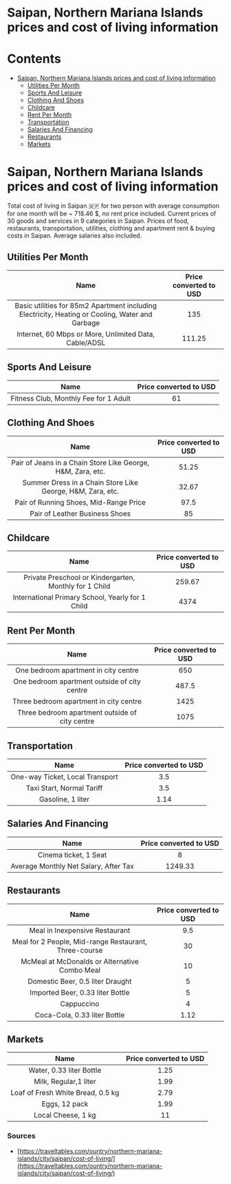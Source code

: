 
Saipan, Northern Mariana Islands prices and cost of living information
======================================================================

Contents
========

* [Saipan, Northern Mariana Islands prices and cost of living information](#saipan-northern-mariana-islands-prices-and-cost-of-living-information)
	* [Utilities Per Month](#utilities-per-month)
	* [Sports And Leisure](#sports-and-leisure)
	* [Clothing And Shoes](#clothing-and-shoes)
	* [Childcare](#childcare)
	* [Rent Per Month](#rent-per-month)
	* [Transportation](#transportation)
	* [Salaries And Financing](#salaries-and-financing)
	* [Restaurants](#restaurants)
	* [Markets](#markets)

# Saipan, Northern Mariana Islands prices and cost of living information


Total cost of living in Saipan 🇲🇵 for two person with average consumption for one month will be ~ 718.46 $, no rent 
price included. Current prices of 30 goods and services in 9 categories  in Saipan. Prices of food, restaurants, 
transportation, utilities, clothing and apartment rent & buying costs in Saipan. Average salaries also included.
## Utilities Per Month
  

|Name|Price converted to USD|
| :---: | :---: |
|Basic utilities for 85m2 Apartment including Electricity, Heating or Cooling, Water and Garbage|135|
|Internet, 60 Mbps or More, Unlimited Data, Cable/ADSL|111.25|
  

## Sports And Leisure
  

|Name|Price converted to USD|
| :---: | :---: |
|Fitness Club, Monthly Fee for 1 Adult|61|
  

## Clothing And Shoes
  

|Name|Price converted to USD|
| :---: | :---: |
|Pair of Jeans in a Chain Store Like George, H&M, Zara, etc.|51.25|
|Summer Dress in a Chain Store Like George, H&M, Zara, etc.|32.67|
|Pair of Running Shoes, Mid-Range Price|97.5|
|Pair of Leather Business Shoes|85|
  

## Childcare
  

|Name|Price converted to USD|
| :---: | :---: |
|Private Preschool or Kindergarten, Monthly for 1 Child|259.67|
|International Primary School, Yearly for 1 Child|4374|
  

## Rent Per Month
  

|Name|Price converted to USD|
| :---: | :---: |
|One bedroom apartment in city centre|650|
|One bedroom apartment outside of city centre|487.5|
|Three bedroom apartment in city centre|1425|
|Three bedroom apartment outside of city centre|1075|
  

## Transportation
  

|Name|Price converted to USD|
| :---: | :---: |
|One-way Ticket, Local Transport|3.5|
|Taxi Start, Normal Tariff|3.5|
|Gasoline, 1 liter|1.14|
  

## Salaries And Financing
  

|Name|Price converted to USD|
| :---: | :---: |
|Cinema ticket, 1 Seat|8|
|Average Monthly Net Salary, After Tax|1249.33|
  

## Restaurants
  

|Name|Price converted to USD|
| :---: | :---: |
|Meal in Inexpensive Restaurant|9.5|
|Meal for 2 People, Mid-range Restaurant, Three-course|30|
|McMeal at McDonalds or Alternative Combo Meal|10|
|Domestic Beer, 0.5 liter Draught|5|
|Imported Beer, 0.33 liter Bottle|5|
|Cappuccino|4|
|Coca-Cola, 0.33 liter Bottle|1.12|
  

## Markets
  

|Name|Price converted to USD|
| :---: | :---: |
|Water, 0.33 liter Bottle|1.25|
|Milk, Regular,1 liter|1.99|
|Loaf of Fresh White Bread, 0.5 kg|2.79|
|Eggs, 12 pack|1.99|
|Local Cheese, 1 kg|11|
  

### Sources

- [https://traveltables.com/ountry/northern-mariana-islands/city/saipan/cost-of-living/](https://traveltables.com/ountry/northern-mariana-islands/city/saipan/cost-of-living/)
